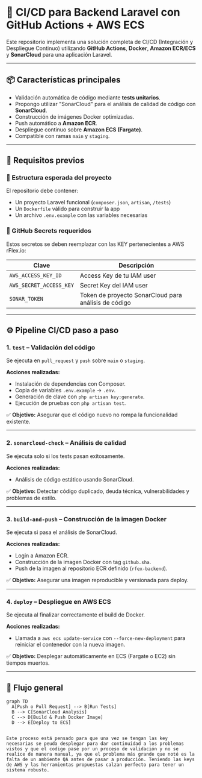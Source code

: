 # 🚀 CI/CD para Backend Laravel con GitHub Actions + AWS ECS

Este repositorio implementa una solución completa de CI/CD (Integración y Despliegue Continuo) utilizando **GitHub Actions**, **Docker**, **Amazon ECR/ECS** y **SonarCloud** para una aplicación Laravel.

---

## 📦 Características principales

- Validación automática de código mediante **tests unitarios**.
- Propongo utilizar "SonarCloud" para el análisis de calidad de código con **SonarCloud**.
- Construcción de imágenes Docker optimizadas.
- Push automático a **Amazon ECR**.
- Despliegue continuo sobre **Amazon ECS (Fargate)**.
- Compatible con ramas `main` y `staging`.

---

## 🧰 Requisitos previos

### 📁 Estructura esperada del proyecto

El repositorio debe contener:

- Un proyecto Laravel funcional (`composer.json`, `artisan`, `/tests`)
- Un `Dockerfile` válido para construir la app
- Un archivo `.env.example` con las variables necesarias

### 🔐 GitHub Secrets requeridos

Estos secretos se deben reemplazar con las KEY pertenecientes a AWS rFlex.io:

| Clave | Descripción |
|------|-------------|
| `AWS_ACCESS_KEY_ID` | Access Key de tu IAM user |
| `AWS_SECRET_ACCESS_KEY` | Secret Key del IAM user |
| `SONAR_TOKEN` | Token de proyecto SonarCloud para análisis de código |

---

## ⚙️ Pipeline CI/CD paso a paso

### 1. `test` – Validación del código

Se ejecuta en `pull_request` y `push` sobre `main` o `staging`.

**Acciones realizadas:**
- Instalación de dependencias con Composer.
- Copia de variables `.env.example` → `.env`.
- Generación de clave con `php artisan key:generate`.
- Ejecución de pruebas con `php artisan test`.

✅ **Objetivo:** Asegurar que el código nuevo no rompa la funcionalidad existente.

---

### 2. `sonarcloud-check` – Análisis de calidad

Se ejecuta solo si los tests pasan exitosamente.

**Acciones realizadas:**
- Análisis de código estático usando SonarCloud.

✅ **Objetivo:** Detectar código duplicado, deuda técnica, vulnerabilidades y problemas de estilo.

---

### 3. `build-and-push` – Construcción de la imagen Docker

Se ejecuta si pasa el análisis de SonarCloud.

**Acciones realizadas:**
- Login a Amazon ECR.
- Construcción de la imagen Docker con tag `github.sha`.
- Push de la imagen al repositorio ECR definido (`rfex-backend`).

✅ **Objetivo:** Asegurar una imagen reproducible y versionada para deploy.

---

### 4. `deploy` – Despliegue en AWS ECS

Se ejecuta al finalizar correctamente el build de Docker.

**Acciones realizadas:**
- Llamada a `aws ecs update-service` con `--force-new-deployment` para reiniciar el contenedor con la nueva imagen.

✅ **Objetivo:** Desplegar automáticamente en ECS (Fargate o EC2) sin tiempos muertos.

---

## 🔁 Flujo general

```mermaid
graph TD
  A[Push o Pull Request] --> B[Run Tests]
  B --> C[SonarCloud Analysis]
  C --> D[Build & Push Docker Image]
  D --> E[Deploy to ECS]


Este proceso está pensado para que una vez se tengan las key necesarias se peuda desplegar para dar continuidad a los problemas vistos y que el codigo pase por un proceso de validación y no se realice de manera manual, ya que el problema más grande que noté es la falta de un ambiente QA antes de pasar a producción. Teniendo las keys de AWS y las herramientas propuestas calzan perfecto para tener un sistema robusto.